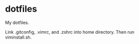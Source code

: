 dotfiles
========

My dotfiles.

Link .gitconfig, .vimrc, and .zshrc into home directory. Then run viminstall.sh.
